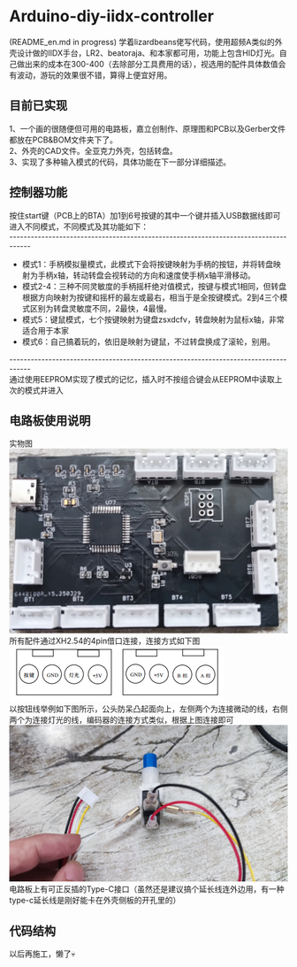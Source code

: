 # Arduino-diy-iidx-controller
(README_en.md in progress)
学着lizardbeans佬写代码，使用超频A类似的外壳设计做的IIDX手台，LR2、beatoraja、和本家都可用，功能上包含HID灯光。自己做出来的成本在300-400（去除部分工具费用的话），视选用的配件具体数值会有波动，游玩的效果很不错，算得上便宜好用。
## 目前已实现
1、一个画的很随便但可用的电路板，嘉立创制作、原理图和PCB以及Gerber文件都放在PCB&BOM文件夹下了。<br>
2、外壳的CAD文件。全亚克力外壳，包括转盘。<br>
3、实现了多种输入模式的代码，具体功能在下一部分详细描述。<br>
## 控制器功能
按住start键（PCB上的BTA）加1到6号按键的其中一个键并插入USB数据线即可进入不同模式，不同模式及其功能如下：<br>
------------------------------------------------------------------------------------<br>
* 模式1：手柄模拟量模式，此模式下会将按键映射为手柄的按钮，并将转盘映射为手柄x轴，转动转盘会视转动的方向和速度使手柄x轴平滑移动。<br>
* 模式2-4：三种不同灵敏度的手柄摇杆绝对值模式，按键与模式1相同，但转盘根据方向映射为按键和摇杆的最左或最右，相当于是全按键模式。2到4三个模式区别为转盘灵敏度不同，2最快，4最慢。<br>
* 模式5：键鼠模式，七个按键映射为键盘zsxdcfv，转盘映射为鼠标x轴，非常适合用于本家<br>
* 模式6：自己搞着玩的，依旧是映射为键鼠，不过转盘换成了滚轮，别用。<br>

------------------------------------------------------------------------------------<br>
通过使用EEPROM实现了模式的记忆，插入时不按组合键会从EEPROM中读取上次的模式并进入

## 电路板使用说明
实物图<br>![](https://github.com/LGGZi/Arduino-diy-iidx-controller/blob/main/IMAGE/PCB.png)<br>
所有配件通过XH2.54的4pin借口连接，连接方式如下图<br>![](https://github.com/LGGZi/Arduino-diy-iidx-controller/blob/main/IMAGE/4Pin%20connection.png)<br>
以按钮线举例如下图所示，公头防呆凸起面向上，左侧两个为连接微动的线，右侧两个为连接灯光的线，编码器的连接方式类似，根据上图连接即可<br>![](https://github.com/LGGZi/Arduino-diy-iidx-controller/blob/main/IMAGE/WIREING.png)<br>
电路板上有可正反插的Type-C接口（虽然还是建议搞个延长线连外边用，有一种type-c延长线是刚好能卡在外壳侧板的开孔里的）

## 代码结构
以后再施工，懒了💀

